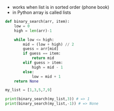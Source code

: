 - works when list is in sorted order (phone book)
- in Python array is called lists

```python
def binary_search(arr, item):
	low = 0
	high = len(arr)-1

	while low <= high:
		mid = (low + high) // 2
		guess = arr[mid]
		if guess == item:
			return mid
		elif guess > item:
			high = mid - 1
		else:
			low = mid + 1
	return None

my_list = [1,3,5,7,9]

print(binary_search(my_list,3)) # => 1
print(binary_search(my_list,-1)) # => None
```